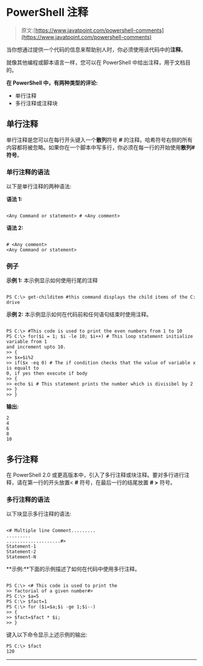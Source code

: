 # PowerShell 注释

> 原文:[https://www.javatpoint.com/powershell-comments](https://www.javatpoint.com/powershell-comments)

当你想通过提供一个代码的信息来帮助别人时，你必须使用该代码中的**注释**。

就像其他编程或脚本语言一样，您可以在 PowerShell 中给出注释，用于文档目的。

**在 PowerShell 中，有两种类型的评论:**

*   单行注释
*   多行注释或注释块

## 单行注释

单行注释是您可以在每行开头键入一个**散列**符号 **#** 的注释。哈希符号右侧的所有内容都将被忽略。如果你在一个脚本中写多行，你必须在每一行的开始使用**散列#符号**。

### 单行注释的语法

以下是单行注释的两种语法:

**语法 1:**

```

<Any Command or statement> # <Any comment>

```

**语法 2:**

```

# <Any comment> 
<Any Command or statement>

```

### 例子

**示例 1:** 本示例显示如何使用行尾的注释

```

PS C:\> get-childitem #this command displays the child items of the C: drive

```

**示例 2:** 本示例显示如何在代码前和任何语句结束时使用注释。

```

PS C:\> #This code is used to print the even numbers from 1 to 10
PS C:\> for($i = 1; $i -le 10; $i++) # This loop statement initialize variable from 1
and increment upto 10.
>> {
>> $x=$i%2
>> if($x -eq 0) # The if condition checks that the value of variable x is equalt to 
0, if yes then execute if body
>> {
>> echo $i # This statement prints the number which is divisibel by 2
>> }
>> }

```

**输出:**

```
2
4
6
8
10

```

## 多行注释

在 PowerShell 2.0 或更高版本中，引入了多行注释或块注释。要对多行进行注释，请在第一行的开头放置< **#** 符号，在最后一行的结尾放置 **# >** 符号。

### 多行注释的语法

以下块显示多行注释的语法:

```

<# Multiple line Comment.........
.........
....................#>
Statement-1
Statement-2
Statement-N

```

**示例:**下面的示例描述了如何在代码中使用多行注释。

```

PS C:\> <# This code is used to print the
>> factorial of a given number#>
PS C:\> $a=5
PS C:\> $fact=1
PS C:\> for ($i=$a;$i -ge 1;$i--)
>> {
>> $fact=$fact * $i;
>> }

```

键入以下命令显示上述示例的输出:

```
PS C:\> $fact
120

```

* * *